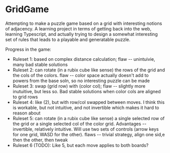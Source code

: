 # GridGame

Attempting to make a puzzle game based on a grid with interesting notions of adjacency. A learning project in terms of getting back into the web, learning Typescript, and actually trying to design a somewhat interesting set of rules that leads to a playable and generatable puzzle.

Progress in the game:
- Ruleset 1: based on complex distance calculation; flaw -- unintuivie, many bad stable solutions
- Ruleset 2: can rotate (in a rubix cube like sense) the rows of the grid and the cols of the colors. flaw -- color space actually doesn't add to powers from the base soln, so no interesting puzzle can be made
- Ruleset 3: swap (grid row) with (color col); flaw -- slightly more inutuitive, but less so. Bad stable solutions when color cols are aligned to grid rows
- Ruleset 4: like (2), but with row/col swapped between moves. I think this is workable, but not intuitive, and not invertible which makes it hard to reason about
- Ruleset 5: can rotate (in a rubix cube like sense) a single selected row of the grid or a single selected col of the color grid. Advantages -- invertible, relatively intuitive. Will use two sets of controls (arrow keys for one grid, WASD for the other). flaws -- trivial strategy, align one sid,e then the other, then tweak
- Ruleset 6 (TODO): Like 5, but each move applies to both boards?
